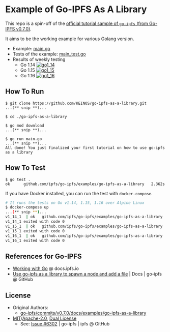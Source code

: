 # Example of Go-IPFS As A Library

This repo is a spin-off of the [official tutorial sample of `go-ipfs` (from Go-IPFS v0.7.0)](https://github.com/ipfs/go-ipfs/tree/v0.7.0/docs/examples/go-ipfs-as-a-library).

It aims to be the working example for various Golang version.

- Example: [main.go](./main.go)
- Tests of the example: [main_test.go](./main_test.go)
- Results of weekly testing
  - Go 1.14 [![go1_14](https://github.com/KEINOS/go-ipfs-as-a-library/actions/workflows/runGo1_14.yml/badge.svg)](https://github.com/KEINOS/go-ipfs-as-a-library/actions/workflows/runGo1_14.yml)
  - Go 1.15
[![go1_15](https://github.com/KEINOS/go-ipfs-as-a-library/actions/workflows/runGo1_15.yml/badge.svg)](https://github.com/KEINOS/go-ipfs-as-a-library/actions/workflows/runGo1_15.yml)
  - Go 1.16 [![go1_16](https://github.com/KEINOS/go-ipfs-as-a-library/actions/workflows/runGo1_16.yml/badge.svg)](https://github.com/KEINOS/go-ipfs-as-a-library/actions/workflows/runGo1_16.yml)

## How To Run

```shellsession
$ git clone https://github.com/KEINOS/go-ipfs-as-a-library.git
...(** snip **)...

$ cd ./go-ipfs-as-a-library

$ go mod download
...(** snip **)...

$ go run main.go
...(** snip **)...
All done! You just finalized your first tutorial on how to use go-ipfs as a library
```

## How To Test

```shellsession
$ go test .
ok      github.com/ipfs/go-ipfs/examples/go-ipfs-as-a-library   2.362s
```

If you have Docker installed, you can run the test with `docker-compose`.

```bash
# It runs the tests on Go v1.14, 1.15, 1.16 over Alpine Linux
$ docker-compose up
...(** snip **)...
v1_14_1  | ok  	github.com/ipfs/go-ipfs/examples/go-ipfs-as-a-library	2.973s
v1_14_1 exited with code 0
v1_15_1  | ok  	github.com/ipfs/go-ipfs/examples/go-ipfs-as-a-library	2.205s
v1_15_1 exited with code 0
v1_16_1  | ok  	github.com/ipfs/go-ipfs/examples/go-ipfs-as-a-library	1.696s
v1_16_1 exited with code 0
```

## References for Go-IPFS

- [Working with Go](https://docs.ipfs.io/reference/go/api/#working-with-go) @ docs.ipfs.io
- [Use go-ipfs as a library to spawn a node and add a file](https://github.com/ipfs/go-ipfs/blob/master/docs/examples/go-ipfs-as-a-library/README.md) | Docs | go-ipfs @ GitHub

## License

- Original Authors:
  - [go-ipfs/commits/v0.7.0/docs/examples/go-ipfs-as-a-library](https://github.com/ipfs/go-ipfs/commits/v0.7.0/docs/examples/go-ipfs-as-a-library)
- [MIT](LICENSE-MIT)/[Apache-2.0](LICENSE-APACHE), [Dual License](LICENSE)
  - See: [Issue #6302](https://github.com/ipfs/go-ipfs/issues/6302) | go-ipfs | ipfs @ GitHub
